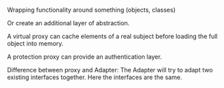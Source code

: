 Wrapping functionality around something (objects, classes)

Or create an additional layer of abstraction.

A virtual proxy can cache elements of a real subject before loading the full object into memory.

A protection proxy can provide an authentication layer.

Difference between proxy and Adapter: The Adapter will try to adapt two existing interfaces together. Here the interfaces are the same.

